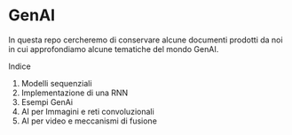 # GenAI

In questa repo cercheremo di conservare alcune documenti prodotti da noi in cui approfondiamo alcune tematiche del mondo GenAI.

Indice

1. Modelli sequenziali
2. Implementazione di una RNN
3. Esempi GenAi
4. AI per Immagini e reti convoluzionali
5. AI per video e meccanismi di fusione
